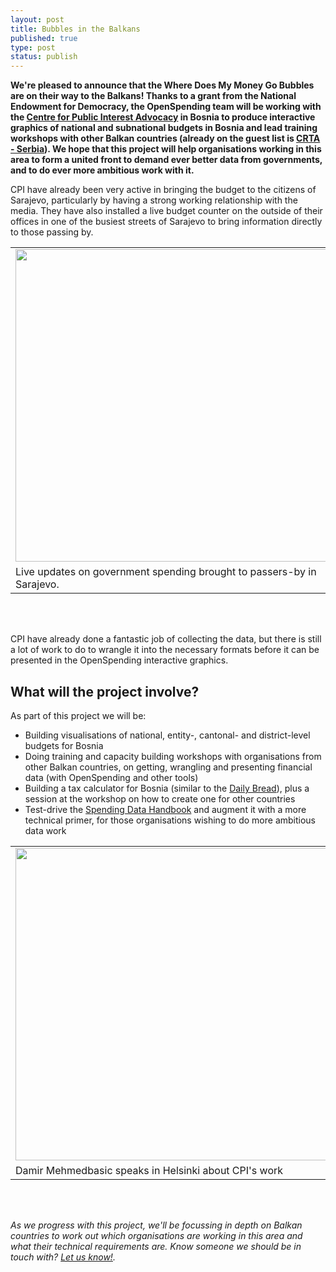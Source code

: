 ```yaml
---
layout: post
title: Bubbles in the Balkans
published: true
type: post
status: publish
---
```


**We're pleased to announce that the Where Does My Money Go Bubbles are on their way to the Balkans! Thanks to a grant from the National Endowment for Democracy, the OpenSpending team will be working with the [Centre for Public Interest Advocacy](http://cpi.ba/) in Bosnia to produce interactive graphics of national and subnational budgets in Bosnia and lead training workshops with other Balkan countries (already on the guest list is [CRTA - Serbia](http://www.crta.rs/wp/en/)). We hope that this project will help organisations working in this area to form a united front to demand ever better data from governments, and to do ever more ambitious work with it.**

CPI have already been very active in bringing the budget to the citizens of Sarajevo, particularly by having a strong working relationship with the media. They have also installed a live budget counter on the outside of their offices in one of the busiest streets of Sarajevo to bring information directly to those passing by.



<table class="image">
<tr><td><img alt="" src="http://farm8.staticflickr.com/7191/6903153325_0ea750c3da.jpg" title="Bosnian Budget counter - Sarajevo" class="alignnone" width="500" height="500" /></td></tr>
<tr><td class="caption">Live updates on government spending brought to passers-by in Sarajevo.</td></tr>
</table>

<br></br>

CPI have already done a fantastic job of collecting the data, but there is still a lot of work to do to wrangle it into the necessary formats before it can be presented in the OpenSpending interactive graphics.

## What will the project involve?

As part of this project we will be:

* Building visualisations of national, entity-, cantonal- and district-level budgets for Bosnia 
* Doing training and capacity building workshops with organisations from other Balkan countries, on getting, wrangling and presenting financial data (with OpenSpending and other tools)
* Building a tax calculator for Bosnia (similar to the [Daily Bread](http://wheredoesmymoneygo.org/)), plus a session at the workshop on how to create one for other countries
* Test-drive the [Spending Data Handbook](http://openspending.org/blog/2012/09/11/Spending-Data-Handbook.html) and augment it with a more technical primer, for those organisations wishing to do more ambitious data work

<table class="image">
<tr><td><img alt="" src="http://farm9.staticflickr.com/8305/8019242120_3d617890ba.jpg" title="Damir Mehmedbasic speaks in Helsinki" class="alignnone" width="500" height="500" /></td></tr>
<tr><td class="caption">Damir Mehmedbasic speaks in Helsinki about CPI's work</td></tr>
</table>

<br></br>

*As we progress with this project, we'll be focussing in depth on Balkan countries to work out which organisations are working in this area and what their technical requirements are. Know someone we should be in touch with? [Let us know!](mailto:info@openspending.org).*

